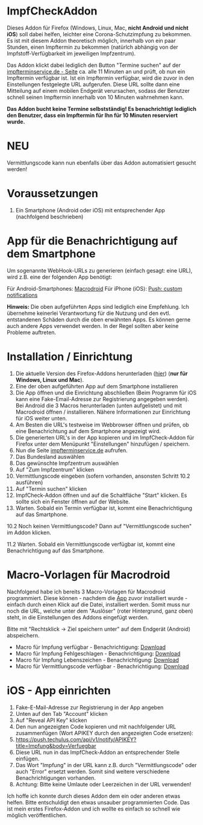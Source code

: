 # ImpfCheckAddon

Dieses Addon für Firefox (Windows, Linux, Mac, <b>nicht Android und nicht iOS</b>) soll dabei helfen, leichter eine Corona-Schutzimpfung zu bekommen.
Es ist mit diesem Addon theoretisch möglich, innerhalb von ein paar Stunden, einen Impftermin zu bekommen (natürlch abhängig von der Impfstoff-Verfügbarkeit im jeweiligen Impfzentrum).

Das Addon klickt dabei lediglich den Button "Termine suchen" auf der <a href="https://impfterminservice.de" target="_blank">impfterminservice.de - Seite</a> ca. alle 11 Minuten an und prüft, ob nun ein Impftermin verfügbar ist.
Ist ein Impftermin verfügbar, wird die zuvor in den Einstellungen festgelegte URL aufgerufen. Diese URL sollte dann eine Mitteilung auf einem mobilen Endgerät verursachen, sodass der Benutzer schnell seinen Impftermin innerhalb von 10 Minuten wahrnehmen kann.

<b>Das Addon bucht keine Termine selbstständig! Es benachrichtigt lediglich den Benutzer, dass ein Impftermin für Ihn für 10 Minuten reserviert wurde.</b>

# NEU
Vermittlungscode kann nun ebenfalls über das Addon automatisiert gesucht werden!

# Voraussetzungen
1. Ein Smartphone (Android oder iOS) mit entsprechender App (nachfolgend beschrieben)

# App für die Benachrichtigung auf dem Smartphone
Um sogenannte WebHook-URLs zu generieren (einfach gesagt: eine URL), wird z.B. eine der folgenden App benötigt:

Für Android-Smartphones: <a href="https://play.google.com/store/apps/details?id=com.arlosoft.macrodroid" target="_blank">Macrodroid</a>
Für iPhone (iOS): <a href="https://apps.apple.com/de/app/push-custom-notifications/id1444391917" target="_blank">Push: custom notifications</a>

<b>Hinweis:</b>
Die oben aufgeführten Apps sind lediglich eine Empfehlung. Ich übernehme keinerlei Verantwortung für die Nutzung und den evtl. entstandenen Schäden durch die oben erwähnten Apps. Es können gerne auch andere Apps verwendet werden. In der Regel sollten aber keine Probleme auftreten.

# Installation / Einrichtung
1. Die aktuelle Version des Firefox-Addons herunterladen (<a href="https://github.com/FeowM/ImpfCheckAddon/raw/main/firefoxRelease/impfcheck-1.6-fx.xpi" target="_blank">hier</a>) (<b>nur für Windows, Linux und Mac</b>).
2. Eine der oben aufgeführten App auf dem Smartphone installieren
3. Die App öffnen und die Einrichtung abschließen (Beim Programm für iOS kann eine Fake-Email-Adresse zur Registrierung angegeben werden). Bei Android die 3 Macros herunterladen (unten aufgelistet) und mit Macrodroid öffnen / installieren. Nähere Informationen zur Einrichtung für iOS weiter unten.
4. Am Besten die URL's testweise im Webbrowser öffnen und prüfen, ob eine Benachrichtung auf dem Smartphone angezeigt wird.
5. Die generierten URL's in der App kopieren und im ImpfCheck-Addon für Firefox unter dem Menüpunkt "Einstellungen" hinzufügen / speichern.
6. Nun die Seite <a href="https://impfterminservice.de" target="_blank">impfterminservice.de</a> aufrufen.
7. Das Bundesland auswählen
8. Das gewünschte Impfzentrum auswählen
9. Auf "Zum Impfzentrum" klicken
10. Vermittlungscode eingeben (sofern vorhanden, ansonsten Schritt 10.2 ausführen)
11. Auf "Termin suchen" klicken
12. ImpfCheck-Addon öffnen und auf die Schaltfläche "Start" klicken. Es sollte sich ein Fenster öffnen auf der Website.
13. Warten. Sobald ein Termin verfügbar ist, kommt eine Benachrichtigung auf das Smartphone.

10.2 Noch keinen Vermittlungscode? Dann auf "Vermittlungscode suchen" im Addon klicken.

11.2 Warten. Sobald ein Vermittlungscode verfügbar ist, kommt eine Benachrichtigung auf das Smartphone.


# Macro-Vorlagen für Macrodroid
Nachfolgend habe ich bereits 3 Macro-Vorlagen für Macrodroid programmiert. Diese können - nachdem die <a href="https://play.google.com/store/apps/details?id=com.arlosoft.macrodroid" target="_blank">App</a> zuvor installiert wurde - einfach durch einen Klick auf die Datei, installiert werden. Somit muss nur noch die URL, welche unter dem "Auslöser" (roter Hintergrund, ganz oben) steht, in die Einstellungen des Addons eingefügt werden.

Bitte mit "Rechtsklick -> Ziel speichern unter" auf dem Endgerät (Android) abspeichern.
<ul>
  <li>Macro für Impfung verfügbar - Benachrichtigung: <a href="https://github.com/FeowM/ImpfCheckAddon/raw/main/macrodroid_macros/ImpfAvail.macro">Download</a></li>
  <li>Macro für Impfung Fehlgeschlagen - Benachrichtigung: <a href="https://github.com/FeowM/ImpfCheckAddon/raw/main/macrodroid_macros/ImpfError.macro">Download</a></li>
  <li>Macro für Impfung Lebenszeichen - Benachrichtigung: <a href="https://github.com/FeowM/ImpfCheckAddon/raw/main/macrodroid_macros/ImpfAlive.macro">Download</a></li>
  <li>Macro für Vermittlungscode verfügbar - Benachrichtigung: <a href="https://raw.githubusercontent.com/FeowM/ImpfCheckAddon/main/macrodroid_macros/CodeAvail.macro">Download</a></li>
  
</ul>


# iOS - App einrichten
1. Fake-E-Mail-Adresse zur Registrierung in der App angeben
2. Unten auf den Tab "Account" klicken
3. Auf "Reveal API Key" klicken
4. Den nun angezeigten Code kopieren und mit nachfolgender URL zusammenfügen (Wort APIKEY durch den angezeigten Code ersetzen):
5. https://push.techulus.com/api/v1/notify/APIKEY?title=Impfung&body=Verfuegbar
6. Diese URL nun in das ImpfCheck-Addon an entsprechender Stelle einfügen.
7. Das Wort "Impfung" in der URL kann z.B. durch "Vermittlungscode" oder auch "Error" ersetzt werden. Somit sind weitere verschiedene Benachrichtigungen vorhanden.
8. Achtung: Bitte keine Umlaute oder Leerzeichen in der URL verwenden!


Ich hoffe ich konnte durch dieses Addon dem ein oder anderen etwas helfen.
Bitte entschuldigt den etwas unsauber programmierten Code. Das ist mein erstes Firefox-Addon und ich wollte es einfach so schnell wie möglich veröffentlichen.
